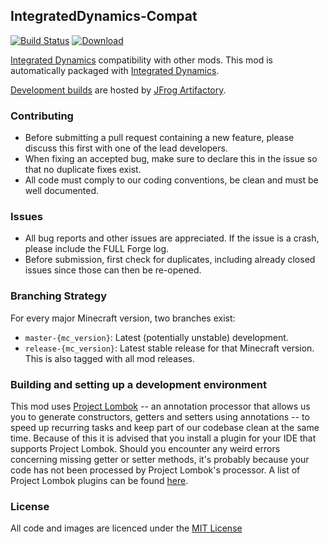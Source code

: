 ## IntegratedDynamics-Compat

[![Build Status](https://travis-ci.org/CyclopsMC/IntegratedDynamics-Compat.svg?branch=master-1.11)](https://travis-ci.org/CyclopsMC/IntegratedDynamics-Compat)
[![Download](https://img.shields.io/maven-metadata/v/https/oss.jfrog.org/artifactory/simple/libs-release/org/cyclops/integrateddynamicscompat/IntegratedDynamicsCompat/maven-metadata.xml.svg) ](https://oss.jfrog.org/artifactory/simple/libs-release/org/cyclops/integrateddynamicscompat/IntegratedDynamicsCompat/)

[Integrated Dynamics](https://github.com/CyclopsMC/IntegratedDynamics) compatibility with other mods.
This mod is automatically packaged with [Integrated Dynamics](https://github.com/CyclopsMC/IntegratedDynamics).

[Development builds](https://oss.jfrog.org/artifactory/simple/libs-release/org/cyclops/integrateddynamicscompat/IntegratedDynamicsCompat/) are hosted by [JFrog Artifactory](https://www.jfrog.com/artifactory/).

### Contributing
* Before submitting a pull request containing a new feature, please discuss this first with one of the lead developers.
* When fixing an accepted bug, make sure to declare this in the issue so that no duplicate fixes exist.
* All code must comply to our coding conventions, be clean and must be well documented.

### Issues
* All bug reports and other issues are appreciated. If the issue is a crash, please include the FULL Forge log.
* Before submission, first check for duplicates, including already closed issues since those can then be re-opened.

### Branching Strategy

For every major Minecraft version, two branches exist:

* `master-{mc_version}`: Latest (potentially unstable) development.
* `release-{mc_version}`: Latest stable release for that Minecraft version. This is also tagged with all mod releases.

### Building and setting up a development environment

This mod uses [Project Lombok](http://projectlombok.org/) -- an annotation processor that allows us you to generate constructors, getters and setters using annotations -- to speed up recurring tasks and keep part of our codebase clean at the same time. Because of this it is advised that you install a plugin for your IDE that supports Project Lombok. Should you encounter any weird errors concerning missing getter or setter methods, it's probably because your code has not been processed by Project Lombok's processor. A list of Project Lombok plugins can be found [here](http://projectlombok.org/download.htm).

### License
All code and images are licenced under the [MIT License](https://github.com/CyclopsMC/IntegratedDynamics-Compat/blob/master-1.8/LICENSE.txt)
